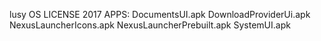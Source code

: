 lusy OS LICENSE 2017
APPS:
DocumentsUI.apk
DownloadProviderUi.apk
NexusLauncherIcons.apk
NexusLauncherPrebuilt.apk
SystemUI.apk
